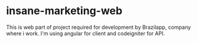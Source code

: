 # insane-marketing-web
This is web part of project required for development by Brazilapp, company where i work. I'm using angular for client and codeigniter for API.